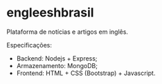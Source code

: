 # engleeshbrasil

Plataforma de notícias e artigos em inglês.

Especificações:
- Backend: Nodejs + Express;
- Armazenamento: MongoDB;
- Frontend: HTML + CSS (Bootstrap) + Javascript.
